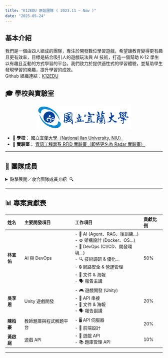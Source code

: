 ```yaml
---
title: "K12EDU 原始團隊 ( 2023.11 ~ Now )"
date: "2025-05-24"
---
```


## 基本介紹

我們是一個由四人組成的團隊，專注於開發數位學習遊戲，希望讓教育變得更有趣且更有效率，目標是結合吸引人的遊戲玩法與 AI 技術，打造一個幫助 K-12 學生以有趣且互動的方式學習的平台。我們致力於提供適性式的學習體驗，並幫助學生發現學習的樂趣，提升學習的成效。  
Github 組織連結：[K12EDU](https://github.com/k12edu)

## 🎓 學校與實驗室

<div align="center">
  <img src="/school/NIU_LOGO.png" alt="NIU Logo" width="300" />
</div>

* **🏫 學校**：
  [國立宜蘭大學（National Ilan University, NIU）](https://www.niu.edu.tw/)
* **🔬 實驗室**：
  [資訊工程學系 RFID 實驗室（即將更名為 Radar 實驗室）](/about/labs/rfid)

---

## 👥 團隊成員

<details>
<summary>點擊展開／收合團隊成員介紹 &nbsp;🔍</summary>

|                             大頭貼                             | 姓名      | 職稱                       | 連結                                                                                                                                                                                                                     |
| :---------------------------------------------------------: | :------ | :----------------------- | :--------------------------------------------------------------------------------------------------------------------------------------------------------------------------------------------------------------------- |
|  <img src="/people/128/xuanyoulin.png" srcset="/people/128/xuanyoulin.png 1x, /people/256/xuanyoulin.png" alt="林宣佑" width="128" height="128" />  | **林宣佑** | AI / DevOps / 全端 / 運維工程師 | [個人介紹](/about/people/xuanyoulin) <br/> [🌐 個人網站](https://tsukisama9292.github.io/blog/) <br/> [🔗 LinkedIn](https://www.linkedin.com/in/xuan-you-lin-tsukisama9292/) <br/> [🐙🐱 GitHub](https://github.com/TsukiSama9292) |
|  <img src="/people/128/hsiangenwu.png" srcset="/people/128/hsiangenwu.png 1x, /people/256/hsiangenwu.png" alt="吳享恩" width="128" height="128" />  | **吳享恩** | 遊戲客戶端工程師                 | [個人介紹](/about/people/hsiangenwu) <br/> [🐙🐱 GitHub](https://github.com/ian105102)                                                                                                                                       |
|  <img src="/people/128/pohaochen.png" srcset="/people/128/pohaochen.png 1x, /people/256/pohaochen.png" alt="陳柏豪" width="128" height="128" />  | **陳柏豪** | 全端工程師                    | [個人介紹](/about/people/pohaochen) <br/> [🐙🐱 GitHub](https://github.com/Howpig2003)                                                                                                                                       |
|  <img src="/people/128/chitinghuang.png" srcset="/people/128/chitinghuang.png 1x, /people/256/chitinghuang.png" alt="黃啟庭" width="128" height="128" /> | **黃啟庭** | 後端工程師                    | [個人介紹](/about/people/chitinghuang) <br/> [🐙🐱 GitHub](https://github.com/baka8787)                                                                                                                                      |

</details>

---

## 📊 專案貢獻表

| 姓名      | 主要開發項目      | 工作項目                                                                                                                               | 貢獻比例 |
| :------ | :---------- | :--------------------------------------------------------------------------------------------------------------------------------- | :--- |
| **林宣佑** | AI 與 DevOps | - 🤖 AI (Agent、RAG、後訓練…) <br/> - ⚙️ 架構設計 (Docker、OS…) <br/> - 🚀 DevOps (CI/CD、開發環境…) <br/> - 🔍 技術調研 & 優化… <br/> - 🔒 網路安全 & 營運管理 <br/> - 📄 文件 & 海報 <br/> - 🗣 報告主講 | 50%  |
| **吳享恩** | Unity 遊戲開發  | - 🎮 遊戲開發 (Unity) <br/> - 🔗 API 串接 <br/> - 📄 文件 & 海報 <br/> - 🗣 報告副講                                                             | 20%  |
| **陳柏豪** | 教師題庫與程式解題平台 | - 🖥 API 伺服器 <br/> - 🎨 前端設計                                                                                                       | 20%  |
| **黃啟庭** | 遊戲 API      | - 🎯 遊戲 API <br/> - 📚 題庫管理 API                                                                                                    | 10%  |

---